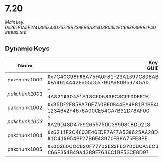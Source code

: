 # 7.20

###### Main key: 0x265E1A5E2741895843D75728B73AEB6A814D3B0302FC69BE39BB3F408B9B54E6

## Dynamic Keys

| Name         | Key<br/>GUID                                                                                            |
|--------------|---------------------------------------------------------------------------------------------------------|
| pakchunk1000 | 0x7C4CC98F66A75FA0F81F23A1697C8D6ABF6815AF8BDBFA1BFD12172E7C5673B6<br/>0FA46244428655D55790A980B59745AD |
| *pakchunk1001* | ?<br/>4A8216304A1A18CB9583BC8CFF99EE26 																 |
| pakchunk1002 | 0x35DF2F858A76F7A0BE0B44EA4881B1BB49C160E146439C4134AE4C1631D2F080<br/>1234642F4676A00CE54CA7B32D78AF0C |
| *pakchunk1003* | ?<br/>8A29D48D47F92655750C38908C8DD218                                                                |
| pakchunk1004 | 0x6211F2C4803E46EDF7AF7A538625AA28D61DBC36CBD39C974B129AAD1B8C4B1C<br/>91C415954BF27B6E43970FB8A75FE8BB |
| pakchunk1005 | 0x062B0CCCB20F77702E22FE37D6BCA1EC31358751D87BF35D8410B4C242EAFF34<br/>C66F354B49A4389E7636C1BF53CE8D97 |